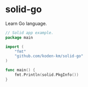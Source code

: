 solid-go
========

Learn Go language.

```go
// Solid app example.
package main

import (
    "fmt"
    "github.com/koden-km/solid-go"
)

func main() {
    fmt.Println(solid.PkgInfo())
}
```
